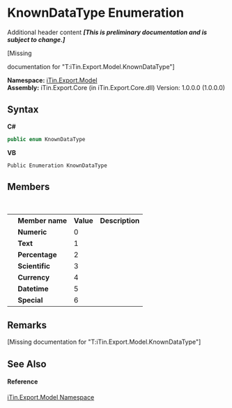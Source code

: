 # KnownDataType Enumeration
Additional header content _**\[This is preliminary documentation and is subject to change.\]**_

\[Missing <summary> documentation for "T:iTin.Export.Model.KnownDataType"\]

**Namespace:**&nbsp;<a href="ef57ffcc-e95e-b212-5a46-9aa6f5a3511f">iTin.Export.Model</a><br />**Assembly:**&nbsp;iTin.Export.Core (in iTin.Export.Core.dll) Version: 1.0.0.0 (1.0.0.0)

## Syntax

**C#**<br />
``` C#
public enum KnownDataType
```

**VB**<br />
``` VB
Public Enumeration KnownDataType
```


## Members
&nbsp;<table><tr><th></th><th>Member name</th><th>Value</th><th>Description</th></tr><tr><td /><td target="F:iTin.Export.Model.KnownDataType.Numeric">**Numeric**</td><td>0</td><td /></tr><tr><td /><td target="F:iTin.Export.Model.KnownDataType.Text">**Text**</td><td>1</td><td /></tr><tr><td /><td target="F:iTin.Export.Model.KnownDataType.Percentage">**Percentage**</td><td>2</td><td /></tr><tr><td /><td target="F:iTin.Export.Model.KnownDataType.Scientific">**Scientific**</td><td>3</td><td /></tr><tr><td /><td target="F:iTin.Export.Model.KnownDataType.Currency">**Currency**</td><td>4</td><td /></tr><tr><td /><td target="F:iTin.Export.Model.KnownDataType.Datetime">**Datetime**</td><td>5</td><td /></tr><tr><td /><td target="F:iTin.Export.Model.KnownDataType.Special">**Special**</td><td>6</td><td /></tr></table>

## Remarks
\[Missing <remarks> documentation for "T:iTin.Export.Model.KnownDataType"\]

## See Also


#### Reference
<a href="ef57ffcc-e95e-b212-5a46-9aa6f5a3511f">iTin.Export.Model Namespace</a><br />